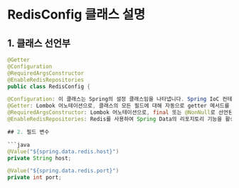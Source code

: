 # RedisConfig 클래스 설명

## 1. 클래스 선언부

```java
@Getter
@Configuration
@RequiredArgsConstructor
@EnableRedisRepositories
public class RedisConfig {

@Configuration: 이 클래스는 Spring의 설정 클래스임을 나타냅니다. Spring IoC 컨테이너에 의해 관리될 설정을 정의합니다.
@Getter: Lombok 어노테이션으로, 클래스의 모든 필드에 대해 자동으로 getter 메서드를 생성합니다.
@RequiredArgsConstructor: Lombok 어노테이션으로, final 또는 @NonNull로 선언된 필드에 대해 생성자를 자동으로 생성합니다.
@EnableRedisRepositories: Redis를 사용하여 Spring Data의 리포지토리 기능을 활성화합니다. Redis를 데이터 저장소로 사용할 수 있도록 설정합니다.

## 2. 필드 변수

```java
@Value("${spring.data.redis.host}")
private String host;

@Value("${spring.data.redis.port}")
private int port;

